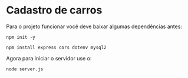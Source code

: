 # Cadastro de carros
Para o projeto funcionar você deve baixar algumas dependências antes:
```
npm init -y
```
```
npm install express cors dotenv mysql2
```
Agora para iniciar o servidor use o:
```
node server.js
```

